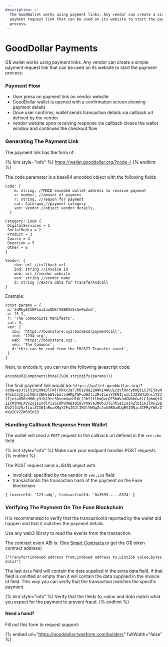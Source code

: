 ```yaml
---
description: >-
  The GoodWallet works using payment links. Any vendor can create a simple
  payment request link that can be used on its website to start the payment
  process.
---
```


# GoodDollar Payments

G$ wallet works using payment links. Any vendor can create a simple payment request link that can be used on its website to start the payment process.

### Payment Flow

* User press on payment link on vendor website
* GoodDollar wallet is opened with a confirmation screen showing payment details
* Once user confirms, wallet sends transaction details via callback url defined by the vendor
* vendor website upon receiving response via callback closes the wallet window and continues the checkout flow&#x20;

### Generating The Payment Link

The payment link has the form of:

{% hint style="info" %}
https://wallet.gooddollar.org/?code=\<safebase64encodedparams>
{% endhint %}

The code parameter is a base64 encoded object with the following fields

```
Code: {
    m: string, //MNID encoded wallet address to receive payment
    a: number, //amount of payment
    r: string, //reason for payment
    cat: Catergoy,//payment category
    ven: Vendor //object vendor details,
  }

Category: Enum {
 DigitalServices = 1
 SocialMedia = 2
 Product = 3
 Course = 4
 Donation = 5
 Other = 6
}

Vendor: {
    cbu: url //callback url
    ind: string //invoice id
    web: url //vendor website
    ven: string //vendor name
    d: string //extra data for transferAndCall
}

```

Example:

```
const params = {
 m:'3dMkyEZ1QFLwi2aoUNkfV6B8Xe5s5eFw2nd',
 a: 25.3,
 r: 'The Commonists Manifesto',
 cat: 3,
 ven: {
   cbu: 'https://bookstore.xyz/backend/paymentcall',
   ind: '1234-urg',
   web: 'https://bookstore.xyz',
   ven: 'The Commons',
   d:'this can be read from the ERC677 Transfer event',
 }
}
```

Next, to encode it, you can run the following javascript code:

```
encodeURIComponent(btoa(JSON.stringify(params)))
```

The final payment link would be: `https://wallet.gooddollar.org/?code=eyJtIjoiM2RNa3lFWjFRRkx3aTJhb1VOa2ZWNkI4WGU1czVlRncybmQiLCJhIjoyNS4zLCJyIjoiVGhlIENvbW1vbmlzdHMgTWFuaWZlc3RvIiwiY2F0IjozLCJ2ZW4iOnsiY2J1IjoiaHR0cHM6Ly9ib29rc3RvcmUueHl6L2JhY2tlbmQvcGF5bWVudGNhbGwiLCJpbmQiOiIxMjM0LXVyZyIsIndlYiI6Imh0dHBzOi8vYm9va3N0b3JlLnh5eiIsInZlbiI6IlRoZSBDb21tb25zIiwiZCI6InRoaXMgY2FuIGJlIHJlYWQgZnJvbSB0aGUgRVJDNjc3IFRyYW5zZmVyIGV2ZW50In19`

### Handling Callback Response From Wallet

The wallet will send a `POST` request to the callback url defined in the `ven.cbu` field.

{% hint style="info" %}
Make sure your endpoint handles POST requests
{% endhint %}

The POST request send a JSON object with:

* invoiceId: specified by the vendor in `ven.ind` field
* transactionId: the transaction hash of the payment on the Fuse blockchain

```
{ invoiceId: '123-udg', transactionId: '0x3593.....0374' }
```

### Verifying The Payment On The Fuse Blockchain

It is recommended to verify that the transactionId reported by the wallet did happen and that it matches the payment details.

Use any web3 library to read the events from the transaction.&#x20;

The contract event ABI is: (See [Smart Contracts ](../protocol-v3-documentation/previous-protocol-versions/smart-contracts-guide/#gooddollar-token-gusd)to get the G$ token contract address)

```
["Transfer(indexed address from,indexed address to,uint256 value,bytes data)"]
```

The last `data` field will contain the data supplied in the extra data field, if that field is omitted or empty then it will contain the data supplied in the invoice id field. This way you can verify that the transaction matches the specific payment.

{% hint style="info" %}
Verify that the fields _to_, _value_ and _data_ match what you expect for the payment to prevent fraud.
{% endhint %}

#### Need a hand?

Fill out this form to request support:

{% embed url="https://gooddollar.typeform.com/builders" fullWidth="false" %}
